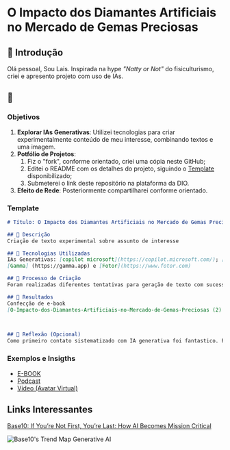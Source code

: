 # O Impacto dos Diamantes Artificiais no Mercado de Gemas Preciosas

## 🚀 Introdução

> 

Olá pessoal, Sou Lais.  Inspirada na hype _"Natty or Not"_ do fisiculturismo, criei e apresento projeto com uso de IAs.

## 🎯 

### Objetivos

1. **Explorar IAs Generativas**: Utilizei tecnologias para criar experimentalmente conteúdo de meu interesse, combinando textos e uma imagem.
1. **Potfólio de Projetos**:
    1. Fiz o "fork", conforme orientado, criei uma cópia neste GitHub;
    2. Editei o README com os detalhes do projeto, siguindo o [Template](#template) disponibilizado;
    3. Submeterei o link deste repositório na plataforma da DIO. 
1. **Efeito de Rede**: Posteriormente compartilharei conforme orientado.

### Template

```markdown            
# Título: O Impacto dos Diamantes Artificiais no Mercado de Gemas Preciosas

## 📒 Descrição
Criação de texto experimental sobre assunto de interesse

## 🤖 Tecnologias Utilizadas
IAs Generativas: [copilot microsoft](https://copilot.microsoft.com/); [Gemini google](https://gemini.google.com/);
[Gamma] (https://gamma.app) e [Fotor](https://www.fotor.com) 

## 🧐 Processo de Criação
Foram realizadas diferentes tentativas para geração de texto com sucessivos ajustes de prompt para observar os resultados. Posteriormente o texto foi formatado e realizada pesquisa de uma figura a ser adicionada.

## 🚀 Resultados
Confecção de e-book  
[O-Impacto-dos-Diamantes-Artificiais-no-Mercado-de-Gemas-Preciosas (2).pdf](https://github.com/user-attachments/files/18511356/O-Impacto-dos-Diamantes-Artificiais-no-Mercado-de-Gemas-Preciosas.2.pdf)

   

## 💭 Reflexão (Opcional)
Como primeiro contato sistematizado com IA generativa foi fantastico. Foi descortinado um panorâma totalmente novo, surpreendente, cheio de grandes possibilidades e ferramentas a explorar.
```

### Exemplos e Insigths

- [E-BOOK](/exemplos/E-BOOK.md)
- [Podcast](/exemplos/PODCAST.md)
- [Vídeo (Avatar Virtual)](/exemplos/VIDEO.md)

## Links Interessantes

[Base10: If You’re Not First, You’re Last: How AI Becomes Mission Critical](https://base10.vc/post/generative-ai-mission-critical/)

![Base10's Trend Map Generative AI](https://github.com/digitalinnovationone/lab-natty-or-not/assets/730492/f4df26e8-f8f7-4419-8252-c69d73ea930c)
